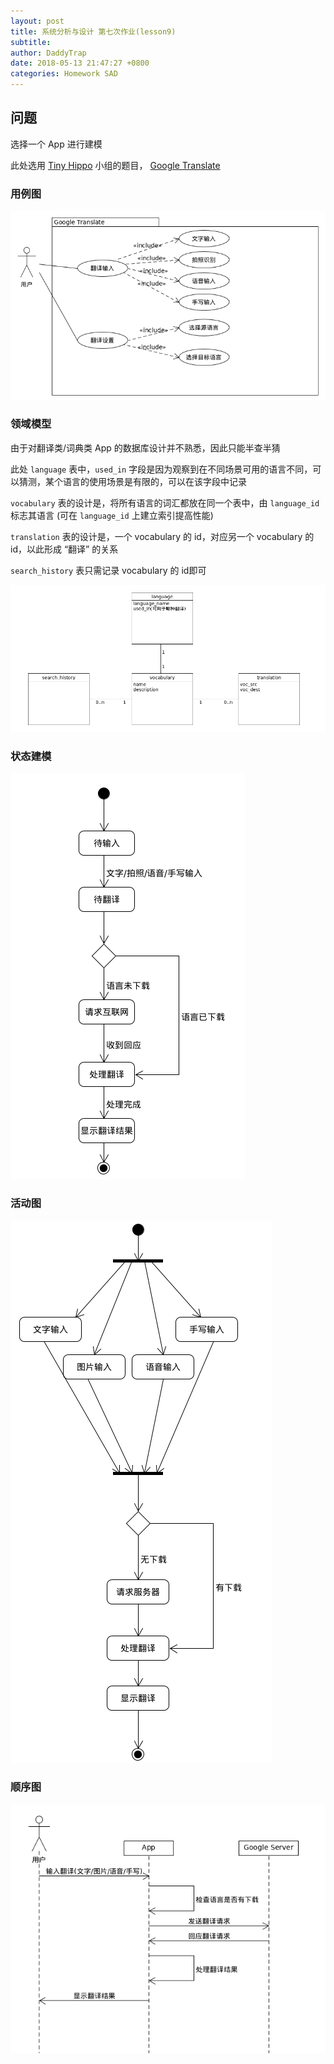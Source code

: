```yaml
---
layout: post
title: 系统分析与设计 第七次作业(lesson9)
subtitle:
author: DaddyTrap
date: 2018-05-13 21:47:27 +0800
categories: Homework SAD
---
```


## 问题

选择一个 App 进行建模

此处选用 [Tiny Hippo](https://github.com/rookies-sysu) 小组的题目， [Google Translate](https://github.com/rookies-sysu/Dashboard/blob/master/docs/XX1-Google%E7%BF%BB%E8%AF%91%E5%BA%94%E7%94%A8.md)

<!-- more -->

### 用例图

![](/assets/sad-7/use-case.png)

### 领域模型

由于对翻译类/词典类 App 的数据库设计并不熟悉，因此只能半查半猜

此处 `language` 表中，`used_in` 字段是因为观察到在不同场景可用的语言不同，可以猜测，某个语言的使用场景是有限的，可以在该字段中记录

`vocabulary` 表的设计是，将所有语言的词汇都放在同一个表中，由 `language_id` 标志其语言 (可在 `language_id` 上建立索引提高性能)

`translation` 表的设计是，一个 vocabulary 的 id，对应另一个 vocabulary 的 id，以此形成 “翻译” 的关系

`search_history` 表只需记录 vocabulary 的 id即可

![](/assets/sad-7/domain.png)

### 状态建模

![](/assets/sad-7/state.png)

### 活动图

![](/assets/sad-7/activity.png)

### 顺序图

![](/assets/sad-7/sequence.png)
